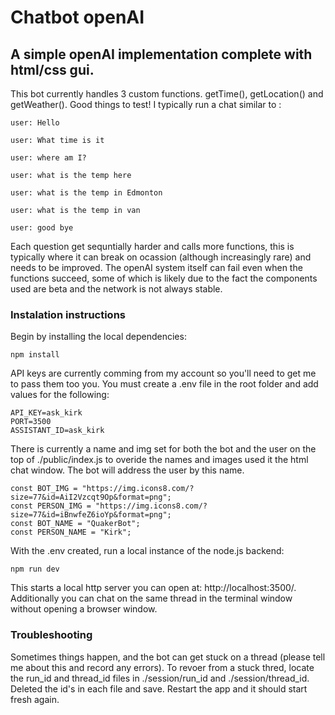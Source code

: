 # Chatbot openAI
## A simple openAI implementation complete with html/css gui.

This bot currently handles 3 custom  functions. getTime(), getLocation() and getWeather(). Good things to test! I typically run a chat similar to :

```
user: Hello

user: What time is it

user: where am I?

user: what is the temp here

user: what is the temp in Edmonton

user: what is the temp in van

user: good bye
```

Each question get sequntially harder and calls more functions, this is typically where it can break on ocassion (although increasingly rare) and needs to be improved. The openAI system itself can fail even when the functions succeed, some of which is likely due to the fact the components used are beta and the network is not always stable.

### Instalation instructions

Begin by installing the local dependencies:
```
npm install
```

API keys are currently comming from my account so you'll need to get me to pass them too you. You must create a .env file in the root folder and add values for the following:
```
API_KEY=ask_kirk
PORT=3500
ASSISTANT_ID=ask_kirk
```

There is currently a name and img set for both the bot and the user on the top of ./public/index.js to overide the names and images used it the html chat window. The bot will address the user by this name.
```
const BOT_IMG = "https://img.icons8.com/?size=77&id=AiI2Vzcqt9Op&format=png";
const PERSON_IMG = "https://img.icons8.com/?size=77&id=iBnwfeZ6ioYp&format=png";
const BOT_NAME = "QuakerBot";
const PERSON_NAME = "Kirk";
```

With the .env created, run a local instance of the node.js backend:
```
npm run dev
```

This starts a local http server you can open at: http://localhost:3500/. Additionally you can chat on the same thread in the terminal window without opening a browser window.

### Troubleshooting

Sometimes things happen, and the bot can get stuck on a thread (please tell me about this and record any errors). To revoer from a stuck thred, locate the run_id and thread_id files in ./session/run_id and ./session/thread_id. Deleted the id's in each file and save. Restart the app and it should start fresh again.
